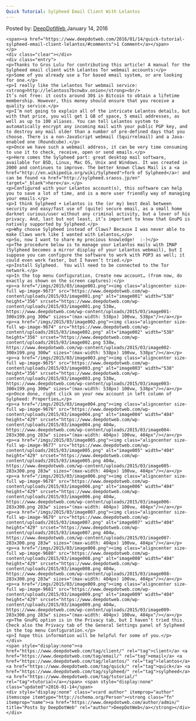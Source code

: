 ```yaml
---
Quick Tutorial: Sylpheed Email Client With Lelantos
---
```

<article class="post-listing post-9672 post type-post status-publish format-standard has-post-thumbnail hentry category-deepdot-news tag-client tag-email tag-lelantos tag-quick tag-sylpheed tag-tutorial">
    <div class="post-inner">
        <span>Posted by: <a href="https://www.deepdotweb.com/author/admin/" title="">DeepDotWeb </a></span>
    <span>January 14, 2016</span>
    
    <span><a href="https://www.deepdotweb.com/2016/01/14/quick-tutorial-sylpheed-email-client-lelantos/#comments">1 Comment</a></span>
    </p>
    <div class="clear"></div>
    <div class="entry">
    <p>Thanks to Gros Lulu for contributing this article! A manual for the Sylpheed email client with Lelantos Tor webmail accounts:</p>
    <p>Some of you already use a Tor based email system, or are looking for one.</p>
    <p>I really like the Lelantos Tor webmail service: <strong>http://lelantoss7bcnwbv.onion</strong><br/>
    It’s not free: it costs around 30$ in Bitcoin to obtain a lifetime membership. However, this money should ensure that you receive a quality service.</p>
    <p>I’m not going to explain all of the intricate Lelantos details, but with that price, you will get 1 GB of space, 5 email addresses, as well as up to 100 aliases. You can tell Lelantos system to automatically encrypt any incoming mail with your public PGP key, and to destroy any mail older than a number of pre-defined days that you choose. There is a non-JavaScript webmail (Squirrelmail) and a Java-enabled one (Roundcube).</p>
    <p>Once we have such a webmail address, it can be very time consuming to use it to check, receive, open or send emails.</p>
    <p>Here comes the Sylpheed part: great desktop mail software, available for BSD, Linux, Mac OS, Unix and Windows. It was created in 2000 and continues to improve. The better known Claws Mail is a <a href="http://en.wikipedia.org/wiki/Sylpheed">fork of Sylpheed</a>! and can be found <a href="http://sylpheed.sraoss.jp/en" target="_blank">here</a>.</p>
    <p>Configured with your Lelantos account(s), this software can help you to save a lot of time, and is a more user friendly way of managing your emails.</p>
    <p>I think Sylpheed + Lelantos is the (or my) best deal between security and easy/fast use of (quite) secure email, as a small home darknet curious/user without any criminal activity, but a lover of his privacy. And, last but not least, it’s important to know that GnuPG is natively supported by Sylpheed.</p>
    <p>Why choose Sylpheed instead of Claws? Because I was never able to make Claws work like I wanted with Lelantos…</p>
    <p>So, now I want to share my precious knowledge!  :-)</p>
    <p>The procedure below is to manage your Lelantos mails with IMAP (Sylpheed becomes a mirror display of your Lelantos webmail), but I suppose you can configure the software to work with POP3 as well; it could even work faster, but I haven’t tried.</p>
    <p>Install Sylpheed.  You will need to be connected to the Tor network.</p>
    <p>In the top menu Configuration, Create new account… (from now, do exactly as shown on the screen captures):</p>
    <p><a href="/imgs/2015/03/image001.png"><img class="aligncenter size-full wp-image-9673" src="https://www.deepdotweb.com/wp-content/uploads/2015/03/image001.png" alt="image001" width="538" height="356" srcset="https://www.deepdotweb.com/wp-content/uploads/2015/03/image001.png 538w, https://www.deepdotweb.com/wp-content/uploads/2015/03/image001-300x199.png 300w" sizes="(max-width: 538px) 100vw, 538px"/></a></p>
    <p><a href="/imgs/2015/03/image002.png"><img class="aligncenter size-full wp-image-9674" src="https://www.deepdotweb.com/wp-content/uploads/2015/03/image002.png" alt="image002" width="538" height="356" srcset="https://www.deepdotweb.com/wp-content/uploads/2015/03/image002.png 538w, https://www.deepdotweb.com/wp-content/uploads/2015/03/image002-300x199.png 300w" sizes="(max-width: 538px) 100vw, 538px"/></a></p>
    <p><a href="/imgs/2015/03/image003.png"><img class="aligncenter size-full wp-image-9675" src="https://www.deepdotweb.com/wp-content/uploads/2015/03/image003.png" alt="image003" width="538" height="356" srcset="https://www.deepdotweb.com/wp-content/uploads/2015/03/image003.png 538w, https://www.deepdotweb.com/wp-content/uploads/2015/03/image003-300x199.png 300w" sizes="(max-width: 538px) 100vw, 538px"/></a></p>
    <p>Once done, right click on your new account in left column of Sylpheed: Properties…</p>
    <p><a href="/imgs/2015/03/image004.png"><img class="aligncenter size-full wp-image-9676" src="https://www.deepdotweb.com/wp-content/uploads/2015/03/image004.png" alt="image004" width="404" height="429" srcset="https://www.deepdotweb.com/wp-content/uploads/2015/03/image004.png 404w, https://www.deepdotweb.com/wp-content/uploads/2015/03/image004-283x300.png 283w" sizes="(max-width: 404px) 100vw, 404px"/></a></p>
    <p><a href="/imgs/2015/03/image005.png"><img class="aligncenter size-full wp-image-9677" src="https://www.deepdotweb.com/wp-content/uploads/2015/03/image005.png" alt="image005" width="404" height="429" srcset="https://www.deepdotweb.com/wp-content/uploads/2015/03/image005.png 404w, https://www.deepdotweb.com/wp-content/uploads/2015/03/image005-283x300.png 283w" sizes="(max-width: 404px) 100vw, 404px"/></a></p>
    <p><a href="/imgs/2015/03/image006.png"><img class="aligncenter size-full wp-image-9678" src="https://www.deepdotweb.com/wp-content/uploads/2015/03/image006.png" alt="image006" width="404" height="429" srcset="https://www.deepdotweb.com/wp-content/uploads/2015/03/image006.png 404w, https://www.deepdotweb.com/wp-content/uploads/2015/03/image006-283x300.png 283w" sizes="(max-width: 404px) 100vw, 404px"/></a></p>
    <p><a href="/imgs/2015/03/image007.png"><img class="aligncenter size-full wp-image-9679" src="https://www.deepdotweb.com/wp-content/uploads/2015/03/image007.png" alt="image007" width="404" height="429" srcset="https://www.deepdotweb.com/wp-content/uploads/2015/03/image007.png 404w, https://www.deepdotweb.com/wp-content/uploads/2015/03/image007-283x300.png 283w" sizes="(max-width: 404px) 100vw, 404px"/></a></p>
    <p><a href="/imgs/2015/03/image008.png"><img class="aligncenter size-full wp-image-9680" src="https://www.deepdotweb.com/wp-content/uploads/2015/03/image008.png" alt="image008" width="404" height="429" srcset="https://www.deepdotweb.com/wp-content/uploads/2015/03/image008.png 404w, https://www.deepdotweb.com/wp-content/uploads/2015/03/image008-283x300.png 283w" sizes="(max-width: 404px) 100vw, 404px"/></a></p>
    <p><a href="/imgs/2015/03/image009.png"><img class="aligncenter size-full wp-image-9681" src="https://www.deepdotweb.com/wp-content/uploads/2015/03/image009.png" alt="image009" width="404" height="429" srcset="https://www.deepdotweb.com/wp-content/uploads/2015/03/image009.png 404w, https://www.deepdotweb.com/wp-content/uploads/2015/03/image009-283x300.png 283w" sizes="(max-width: 404px) 100vw, 404px"/></a></p>
    <p>The GnuPG option is in the Privacy tab, but I haven’t tried this. Check also the Privacy tab of the General Settings panel of Sylpheed in the top menu Configuration.</p>
    <p>I hope this information will be helpful for some of you.</p>
    </div>
    <span style="display:none"><a href="https://www.deepdotweb.com/tag/client/" rel="tag">client</a> <a href="https://www.deepdotweb.com/tag/email/" rel="tag">email</a> <a href="https://www.deepdotweb.com/tag/lelantos/" rel="tag">lelantos</a> <a href="https://www.deepdotweb.com/tag/quick/" rel="tag">quick</a> <a href="https://www.deepdotweb.com/tag/sylpheed/" rel="tag">sylpheed</a> <a href="https://www.deepdotweb.com/tag/tutorial/" rel="tag">tutorial</a></span> <span style="display:none" class="updated">2016-01-14</span>
    <div style="display:none" class="vcard author" itemprop="author" itemscope itemtype="http://schema.org/Person"><strong class="fn" itemprop="name"><a href="https://www.deepdotweb.com/author/admin/" title="Posts by DeepDotWeb" rel="author">DeepDotWeb</a></strong></div>
    </div>
</article>

